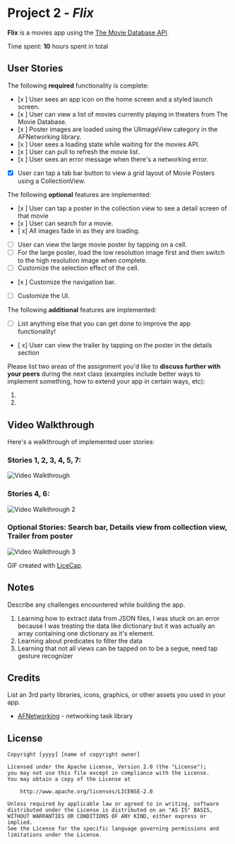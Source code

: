 # Project 2 - *Flix*

**Flix** is a movies app using the [The Movie Database API](http://docs.themoviedb.apiary.io/#).

Time spent: **10** hours spent in total

## User Stories

The following **required** functionality is complete:

- [x ] User sees an app icon on the home screen and a styled launch screen.
- [x ] User can view a list of movies currently playing in theaters from The Movie Database.
- [x ] Poster images are loaded using the UIImageView category in the AFNetworking library.
- [x ] User sees a loading state while waiting for the movies API.
- [x ] User can pull to refresh the movie list.
- [x ] User sees an error message when there's a networking error.
- [x] User can tap a tab bar button to view a grid layout of Movie Posters using a CollectionView.

The following **optional** features are implemented:

- [x ] User can tap a poster in the collection view to see a detail screen of that movie
- [x ] User can search for a movie.
- [ x] All images fade in as they are loading.
- [ ] User can view the large movie poster by tapping on a cell.
- [ ] For the large poster, load the low resolution image first and then switch to the high resolution image when complete.
- [ ] Customize the selection effect of the cell.
- [x ] Customize the navigation bar.
- [ ] Customize the UI.

The following **additional** features are implemented:

- [ ] List anything else that you can get done to improve the app functionality!
- [ x] User can view the trailer by tapping on the poster in the details section



Please list two areas of the assignment you'd like to **discuss further with your peers** during the next class (examples include better ways to implement something, how to extend your app in certain ways, etc):

1.
2.

## Video Walkthrough

Here's a walkthrough of implemented user stories:
### Stories 1, 2, 3, 4, 5, 7:

<img src='http://g.recordit.co/1gSc8DKZc2.gif' title='Video Walkthrough' width='' alt='Video Walkthrough' />

### Stories 4, 6:

<img src='https://recordit.co/R5towMaaOh.gif' title='Video Walkthrough 2' width='' alt='Video Walkthrough 2' />

### Optional Stories: Search bar, Details view from collection view, Trailer from poster
<img src='https://recordit.co/gdZ9KZhBab.gif' title='Video Walkthrough 3' width='' alt='Video Walkthrough 3' />

GIF created with [LiceCap](http://www.cockos.com/licecap/).

## Notes

Describe any challenges encountered while building the app.
1. Learning how to extract data from JSON files, I was stuck on an error because I was treating the data like dictionary but it was actually an array containing one dictionary as it's element.
2. Learning about predicates to filter the data
3. Learning that not all views can be tapped on to be a segue, need tap gesture recognizer


## Credits

List an 3rd party libraries, icons, graphics, or other assets you used in your app.

- [AFNetworking](https://github.com/AFNetworking/AFNetworking) - networking task library

## License

    Copyright [yyyy] [name of copyright owner]

    Licensed under the Apache License, Version 2.0 (the "License");
    you may not use this file except in compliance with the License.
    You may obtain a copy of the License at

        http://www.apache.org/licenses/LICENSE-2.0

    Unless required by applicable law or agreed to in writing, software
    distributed under the License is distributed on an "AS IS" BASIS,
    WITHOUT WARRANTIES OR CONDITIONS OF ANY KIND, either express or implied.
    See the License for the specific language governing permissions and
    limitations under the License.
